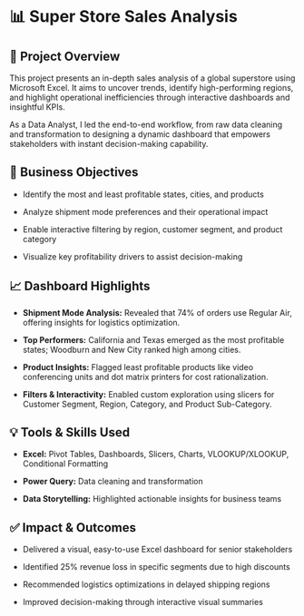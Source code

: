 # 📊 Super Store Sales Analysis


## 📌 Project Overview
This project presents an in-depth sales analysis of a global superstore using Microsoft Excel. It aims to uncover trends, identify high-performing regions, and highlight operational inefficiencies through interactive dashboards and insightful KPIs.

As a Data Analyst, I led the end-to-end workflow, from raw data cleaning and transformation to designing a dynamic dashboard that empowers stakeholders with instant decision-making capability.

## 🎯 Business Objectives
* Identify the most and least profitable states, cities, and products

* Analyze shipment mode preferences and their operational impact

* Enable interactive filtering by region, customer segment, and product category

* Visualize key profitability drivers to assist decision-making

## 📈 Dashboard Highlights
* **Shipment Mode Analysis:** Revealed that 74% of orders use Regular Air, offering insights for logistics optimization.

* **Top Performers:** California and Texas emerged as the most profitable states; Woodburn and New City ranked high among cities.

* **Product Insights:** Flagged least profitable products like video conferencing units and dot matrix printers for cost rationalization.

* **Filters & Interactivity:** Enabled custom exploration using slicers for Customer Segment, Region, Category, and Product Sub-Category.

## 💡 Tools & Skills Used
* **Excel:** Pivot Tables, Dashboards, Slicers, Charts, VLOOKUP/XLOOKUP, Conditional Formatting

* **Power Query:** Data cleaning and transformation

* **Data Storytelling:** Highlighted actionable insights for business teams

## ✅ Impact & Outcomes
* Delivered a visual, easy-to-use Excel dashboard for senior stakeholders

* Identified 25% revenue loss in specific segments due to high discounts

* Recommended logistics optimizations in delayed shipping regions

* Improved decision-making through interactive visual summaries



